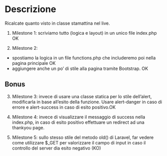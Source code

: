 # Descrizione
Ricalcate quanto visto in classe stamattina nel live.

1) Milestone 1: scriviamo tutto (logica e layout) in un unico file index.php OK

2) Milestone 2:
- spostiamo la logica in un file functions.php che includeremo poi nella pagina principale OK
- aggiungere anche un po’ di stile alla pagina tramite Bootstrap. OK

## Bonus
3) Milestone 3: invece di usare una classe statica per lo stile dell’alert, modificarla in base all’esito della funzione. Usare alert-danger in caso di errore e alert-success in caso di esito positivo.OK

4) Milestone 4: invece di visualizzare il messaggio di success nella index.php, in caso di esito positivo effettuare un redirect ad una thankyou page.

5) Milestone 5: sullo stesso stile del metodo old() di Laravel, far vedere come utilizzare $_GET per valorizzare il campo di input in caso il controllo del server dia esito negativo (KO)
